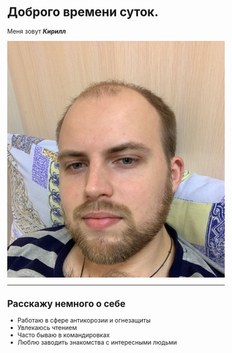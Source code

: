 # **Доброго времени суток.**

Меня зовут **_Кирилл_**

![Alt text](photo_2023-08-24_21-11-46.jpg)
___________________________
## Расскажу немного о себе

* Работаю в сфере антикорозии и огнезащиты 
* Увлекаюсь чтением
* Часто бываю в командировках
* Люблю заводить знакомства с интересными людьми